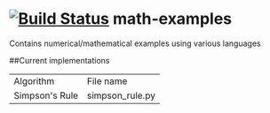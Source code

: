 [![Build Status](https://travis-ci.org/avinash-oza/math-examples.svg?branch=master)](https://travis-ci.org/avinash-oza/math-examples)
math-examples
=============

Contains numerical/mathematical examples using various languages

##Current implementations

<table>
    <tr>
      <td>Algorithm</td>
      <td>File name</td>
    </tr>
    <tr>
        <td>Simpson's Rule</td>
        <td>simpson_rule.py</td>
    </tr>
</table>
